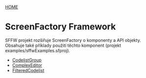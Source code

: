 [HOME](/index)
# ScreenFactory Framework

SFFW projekt rozšiřuje ScreenFactory o komponenty a API objekty. Obsahuje také příklady použití těchto komponent (projekt examples/sffwExamples.sfproj).

- [CodelistGroup](CodelistGroup)
- [ComplexEditor](ComplexEditor)
- [FilteredCodelist](FilteredCodelist)